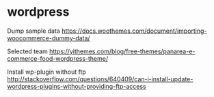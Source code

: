 # wordpress

Dump sample data
https://docs.woothemes.com/document/importing-woocommerce-dummy-data/

Selected team
https://yithemes.com/blog/free-themes/panarea-e-commerce-food-wordpress-theme/

Install wp-plugin without ftp
http://stackoverflow.com/questions/640409/can-i-install-update-wordpress-plugins-without-providing-ftp-access
